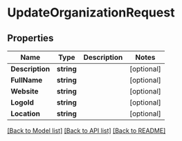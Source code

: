 # UpdateOrganizationRequest

## Properties

Name | Type | Description | Notes
------------ | ------------- | ------------- | -------------
**Description** | **string** |  | [optional] 
**FullName** | **string** |  | [optional] 
**Website** | **string** |  | [optional] 
**LogoId** | **string** |  | [optional] 
**Location** | **string** |  | [optional] 

[[Back to Model list]](../README.md#documentation-for-models) [[Back to API list]](../README.md#documentation-for-api-endpoints) [[Back to README]](../README.md)


